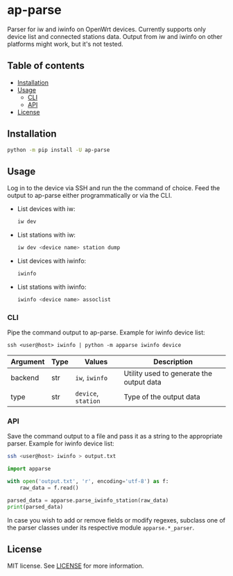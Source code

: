 # ap-parse

Parser for iw and iwinfo on OpenWrt devices. Currently supports only device list and connected
stations data. Output from iw and iwinfo on other platforms might work, but it's not tested.


## Table of contents

- [Installation](#installation)
- [Usage](#usage)
  - [CLI](#cli)
  - [API](#api)
- [License](#license)


## Installation

```sh
python -m pip install -U ap-parse
```


## Usage

Log in to the device via SSH and run the the command of choice. Feed the output to ap-parse either
programmatically or via the CLI.

- List devices with iw:
  ```sh
  iw dev
  ```

- List stations with iw:
  ```sh
  iw dev <device name> station dump
  ```

- List devices with iwinfo:
  ```sh
  iwinfo
  ```

- List stations with iwinfo:
  ```sh
  iwinfo <device name> assoclist
  ```

### CLI

Pipe the command output to ap-parse. Example for iwinfo device list:
```
ssh <user@host> iwinfo | python -m apparse iwinfo device
```

| Argument | Type | Values              | Description                              |
|----------|------|---------------------|------------------------------------------|
| backend  | str  | `iw`, `iwinfo`      | Utility used to generate the output data |
| type     | str  | `device`, `station` | Type of the output data                  |

### API

Save the command output to a file and pass it as a string to the appropriate parser.
Example for iwinfo device list:
```sh
ssh <user@host> iwinfo > output.txt
```

```python
import apparse

with open('output.txt', 'r', encoding='utf-8') as f:
    raw_data = f.read()

parsed_data = apparse.parse_iwinfo_station(raw_data)
print(parsed_data)
```

In case you wish to add or remove fields or modify regexes, subclass one of the parser classes under
its respective module `apparse.*_parser`.


## License

MIT license. See [LICENSE][license] for more information.


[license]: https://github.com/alexitx/ap-parse/blob/master/LICENSE
